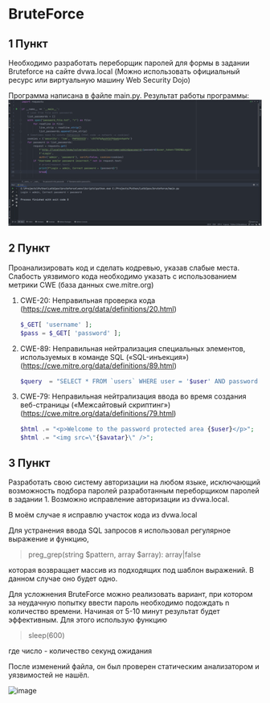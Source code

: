 # BruteForce

## 1 Пункт

Необходимо разработать переборщик паролей для формы в задании Bruteforce на сайте dvwa.local (Можно использовать официальный ресурс или виртуальную машину Web Security Dojo)

Программа написана в файле main.py.
Результат работы программы:
![image](correct_password.png)

## 2 Пункт
Проанализировать код и сделать кодревью, указав слабые места. Слабость уязвимого кода необходимо указать с использованием метрики CWE (база данных cwe.mitre.org)

1. CWE-20: Неправильная проверка кода (https://cwe.mitre.org/data/definitions/20.html)
   
   ```php
   $_GET[ 'username' ];
   $pass = $_GET[ 'password' ]; 
   ```

2. CWE-89: Неправильная нейтрализация специальных элементов, используемых в команде SQL («SQL-инъекция») (https://cwe.mitre.org/data/definitions/89.html)
   
   ```php
   $query  = "SELECT * FROM `users` WHERE user = '$user' AND password = '$pass';";
   ```

3. CWE-79: Неправильная нейтрализация ввода во время создания веб-страницы («Межсайтовый скриптинг») (https://cwe.mitre.org/data/definitions/79.html)

   ```php
   $html .= "<p>Welcome to the password protected area {$user}</p>";
   $html .= "<img src=\"{$avatar}\" />";
   ```

## 3 Пункт

Разработать свою систему авторизации на любом языке, исключающий возможность подбора паролей разработанным переборщиком паролей в задании 1. Возможно исправление авторизации из dvwa.local.

В моём случае я исправлю участок кода из dvwa.local

Для устранения ввода SQL запросов я использовал регулярное выражение и функцию,
>  preg_grep(string $pattern, array $array): array|false

 которая возвращает массив из подходящих под шаблон выражений. В данном случае оно будет одно.

Для усложнения BruteForce можно реализовать вариант, при котором за неудачную попытку ввести пароль необходимо подождать n количество времени. Начиная от 5-10 минут результат будет эффективным. Для этого использую функцию 
> sleep(600)

где число - количество секунд ожидания

После изменений файла, он был проверен статическим анализатором и уязвимостей не нашёл. 

![image](fixed_code.png)